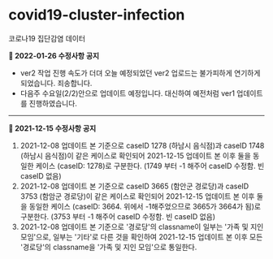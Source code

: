 # covid19-cluster-infection
코로나19 집단감염 데이터 

**📌 2022-01-26 수정사항 공지**

* ver2 작업 진행 속도가 더뎌 오늘 예정되었던 ver2 업로드는 불가피하게 연기하게 되었습니다. 죄송합니다.
* 다음주 수요일(2/2)안으로 업데이트 예정입니다. 대신하여 예전처럼 ver1 업데이트를 진행하였습니다.

---

**📌 2021-12-15 수정사항 공지**
1. 2021-12-08 업데이트 본 기준으로 caseID 1278 (하남시 음식점)과 caseID 1748 (하남시 음식점)이 같은 케이스로 확인되어 2021-12-15 업데이트 본 이후 둘을 동일한 케이스 (caseID: 1278)로 구분한다. (1749 부터 -1 해주어 caseID 수정함. 빈 caseID 없음)
2. 2021-12-08 업데이트 본 기준으로 caseID 3665 (함안군 경로당)과 caseID 3753 (함암군 경로당)이 같은 케이스로 확인되어 2021-12-15 업데이트 본 이후 둘을 동일한 케이스 (caseID: 3664. 위에서 -1해주었으므로 3665가 3664가 됨)로 구분한다. (3753 부터 -1 해주어 caseID 수정함. 빈 caseID 없음)
3. 2021-12-08 업데이트 본 기준으로 '경로당'의 classname이 일부는 '가족 및 지인 모임'으로, 일부는 '기타'로 다른 것을 확인하여 2021-12-15 업데이트 본 이후 모든 '경로당'의 classname을 '가족 및 지인 모임'으로 통일한다.
